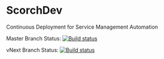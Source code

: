 ﻿# ScorchDev
Continuous Deployment for Service Management Automation

Master Branch Status: [![Build status](https://ci.appveyor.com/api/projects/status/x2ok9ch7xksiynbj/branch/master?svg=true)](https://ci.appveyor.com/project/randorfer/scorchdev/branch/master)

vNext Branch Status: [![Build status](https://ci.appveyor.com/api/projects/status/x2ok9ch7xksiynbj/branch/vNext?svg=true)](https://ci.appveyor.com/project/randorfer/scorchdev/branch/vNext)
